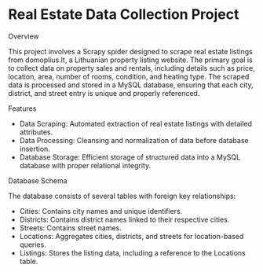 # Real Estate Data Collection Project

Overview

This project involves a Scrapy spider designed to scrape real estate listings from domoplius.lt, a Lithuanian property listing website. The primary goal is to collect data on property sales and rentals, including details such as price, location, area, number of rooms, condition, and heating type. The scraped data is processed and stored in a MySQL database, ensuring that each city, district, and street entry is unique and properly referenced.

Features

- Data Scraping: Automated extraction of real estate listings with detailed attributes.
- Data Processing: Cleansing and normalization of data before database insertion.
- Database Storage: Efficient storage of structured data into a MySQL database with proper relational integrity.

Database Schema

The database consists of several tables with foreign key relationships:

- Cities: Contains city names and unique identifiers.
- Districts: Contains district names linked to their respective cities.
- Streets: Contains street names.
- Locations: Aggregates cities, districts, and streets for location-based queries.
- Listings: Stores the listing data, including a reference to the Locations table.


